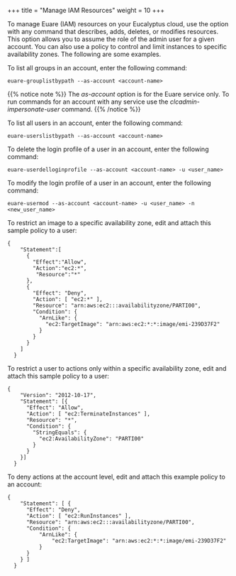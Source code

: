 +++
title = "Manage IAM Resources"
weight = 10
+++

To manage Euare (IAM) resources on your Eucalyptus cloud, use the option with any command that describes, adds, deletes, or modifies resources. This option allows you to assume the role of the admin user for a given account. You can also use a policy to control and limit instances to specific availability zones. The following are some examples.

To list all groups in an account, enter the following command: 

    euare-grouplistbypath --as-account <account-name>

{{% notice note %}}
The *as-account* option is for the Euare service only. To run commands for an account with any service use the *clcadmin-impersonate-user* command.
{{% /notice %}}

To list all users in an account, enter the following command: 

    euare-userslistbypath --as-account <account-name>

To delete the login profile of a user in an account, enter the following command: 

    euare-userdelloginprofile --as-account <account-name> -u <user_name>

To modify the login profile of a user in an account, enter the following command: 

    euare-usermod --as-account <account-name> -u <user_name> -n
    <new_user_name>

To restrict an image to a specific availability zone, edit and attach this sample policy to a user: 

    {
        "Statement":[
          {
            "Effect":"Allow",
            "Action":"ec2:*",
             "Resource":"*"
          },
          {
            "Effect": "Deny",
            "Action": [ "ec2:*" ],
            "Resource": "arn:aws:ec2:::availabilityzone/PARTI00",
            "Condition": {
              "ArnLike": {
                "ec2:TargetImage": "arn:aws:ec2:*:*:image/emi-239D37F2"
              }
            }
          }
        ]
      }

To restrict a user to actions only within a specific availability zone, edit and attach this sample policy to a user: 

    {
        "Version": "2012-10-17",
        "Statement": [{
          "Effect": "Allow",
          "Action": [ "ec2:TerminateInstances" ],
          "Resource": "*",
          "Condition": {
            "StringEquals": {
              "ec2:AvailabilityZone": "PARTI00"
            }
          }
        }]
      }

To deny actions at the account level, edit and attach this example policy to an account: 

    {
        "Statement": [ {
          "Effect": "Deny",
          "Action": [ "ec2:RunInstances" ],
          "Resource": "arn:aws:ec2:::availabilityzone/PARTI00",
          "Condition": {
              "ArnLike": {
                  "ec2:TargetImage": "arn:aws:ec2:*:*:image/emi-239D37F2"
              }
          }
        } ]
      }

